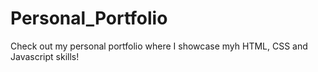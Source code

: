 # Personal_Portfolio
Check out my personal portfolio where I showcase myh HTML, CSS and Javascript skills!
